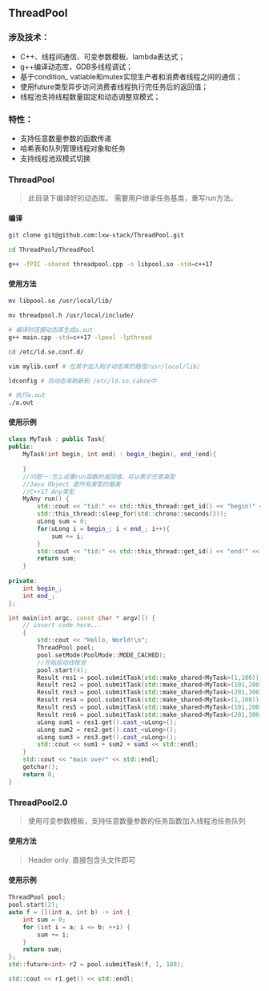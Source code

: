 ## ThreadPool
### 涉及技术：
- C++、线程间通信、可变参数模板、lambda表达式；
- g++编译动态库，GDB多线程调试；
- 基于condition_ vatiable和mutex实现生产者和消费者线程之间的通信；
- 使用future类型异步访问消费者线程执行完任务后的返回值；
- 线程池支持线程数量固定和动态调整双模式；
### 特性：
- 支持任意数量参数的函数传递
- 哈希表和队列管理线程对象和任务
- 支持线程池双模式切换
### ThreadPool
> 此目录下编译好的动态库。 需要用户继承任务基类，重写run方法。
#### 编译
```bash
git clone git@github.com:lxw-stack/ThreadPool.git

cd ThreadPool/ThreadPool

g++ -fPIC -shared threadpool.cpp -o libpool.so -std=c++17
```
#### 使用方法
```bash
mv libpool.so /usr/local/lib/

mv threadpool.h /usr/local/include/

# 编译时连接动态库生成a.out
g++ main.cpp -std=c++17 -lpool -lpthread

cd /etc/ld.so.conf.d/

vim mylib.conf # 在其中加入刚才动态库的路径/usr/local/lib/

ldconfig # 将动态库刷新到 /etc/ld.so.cahce中

# 执行a.out
./a.out

```
#### 使用示例
```cpp
class MyTask : public Task{
public:
    MyTask(int begin, int end) : begin_(begin), end_(end){
        
    }
    //问题一:怎么设置run函数的返回值，可以表示任意类型
    //Java Object 是所有类型的基类
    //C++17 Any类型
    MyAny run() {
        std::cout << "tid:" << std::this_thread::get_id() << "begin!" << std::endl;
        std::this_thread::sleep_for(std::chrono::seconds(3));
        uLong sum = 0;
        for(uLong i = begin_; i < end_; i++){
            sum += i;
        }
        std::cout << "tid:" << std::this_thread::get_id() << "end!" << std::endl;
        return sum;
    }
    
private:
    int begin_;
    int end_;
};

int main(int argc, const char * argv[]) {
    // insert code here...
    {
        std::cout << "Hello, World!\n";
        ThreadPool pool;
        pool.setMode(PoolMode::MODE_CACHED);
        //开始启动线程池
        pool.start(4);
        Result res1 = pool.submitTask(std::make_shared<MyTask>(1,100));
        Result res2 = pool.submitTask(std::make_shared<MyTask>(101,200));
        Result res3 = pool.submitTask(std::make_shared<MyTask>(201,300));
        Result res4 = pool.submitTask(std::make_shared<MyTask>(1,100));
        Result res5 = pool.submitTask(std::make_shared<MyTask>(101,200));
        Result res6 = pool.submitTask(std::make_shared<MyTask>(201,300));
        uLong sum1 = res1.get().cast_<uLong>();
        uLong sum2 = res2.get().cast_<uLong>();
        uLong sum3 = res3.get().cast_<uLong>();
        std::cout << sum1 + sum2 + sum3 << std::endl;
    }
    std::cout << "main over" << std::endl;
    getchar();
    return 0;
}
```
### ThreadPool2.0
> 使用可变参数模板，支持任意数量参数的任务函数加入线程池任务队列
#### 使用方法
> Header only. 直接包含头文件即可
#### 使用示例
```cpp
ThreadPool pool;
pool.start(2);
auto f = [](int a, int b) -> int {
    int sum = 0;
    for (int i = a; i <= b; ++i) {
        sum += i;
    }
    return sum;
};
std::future<int> r2 = pool.submitTask(f, 1, 100);

std::cout << r1.get() << std::endl;
```
